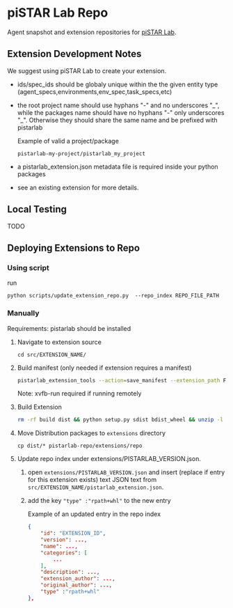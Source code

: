 # piSTAR Lab Repo

Agent snapshot and extension repositories for [piSTAR Lab](http://github.com/pistarlab/pistarlab). 


## Extension Development Notes

We suggest using piSTAR Lab to create your extension.

- ids/spec_ids should be globaly unique within the the given entity type (agent_specs,environments,env_spec,task_specs,etc)
- the root project name should use hyphans "-" and no underscores "\_", while the packages name should have no hyphans "-" only underscores "\_". Otherwise they should share the same name and be prefixed with pistarlab

    Example of valid a project/package
    ```
    pistarlab-my-project/pistarlab_my_project
    ```
- a pistarlab_extension.json metadata file is required inside your python packages
- see an existing extension for more details.

## Local Testing
TODO

## Deploying Extensions to Repo

### Using script
run 
```
python scripts/update_extension_repo.py  --repo_index REPO_FILE_PATH
```

### Manually

Requirements: pistarlab should be installed

1. Navigate to extension source 
    ```
    cd src/EXTENSION_NAME/
    ```
1. Build manifest (only needed if extension requires a manifest)
    ```bash
    pistarlab_extension_tools --action=save_manifest --extension_path FULL_PATH_TO_EXTENSION_SOURCE
     ```
     Note: xvfb-run required if running remotely
1. Build Extension

    ```bash
    rm -rf build dist && python setup.py sdist bdist_wheel && unzip -l dist/*.whl
    ```
1. Move Distribution packages to ```extensions``` directory

    ```
    cp dist/* pistarlab-repo/extensions/repo
    ```

1. Update repo index under extensions/PISTARLAB_VERSION.json.

    1. open ```extensions/PISTARLAB_VERSION.json``` and insert (replace if entry for this extension exists) text JSON text from ```src/EXTENSION_NAME/pistarlab_extension.json```.

    1. add the key ```"type" :"rpath+whl"``` to the new entry
    
        Example of an updated entry in the repo index
        ```JSON
        {
            "id": "EXTENSION_ID",
            "version": ...,
            "name": ...,
            "categories": [
                ...
            ],
            "description": ...,
            "extension_author": ...,
            "original_author": ...,
            "type" :"rpath+whl"
        },

        ```

